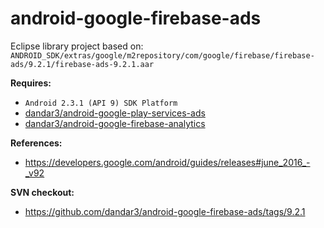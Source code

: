 # android-google-firebase-ads

Eclipse library project based on:<br/>
`ANDROID_SDK/extras/google/m2repository/com/google/firebase/firebase-ads/9.2.1/firebase-ads-9.2.1.aar`

**Requires:**
- `Android 2.3.1 (API 9) SDK Platform`
- [dandar3/android-google-play-services-ads](https://github.com/dandar3/android-google-play-services-ads)
- [dandar3/android-google-firebase-analytics](https://github.com/dandar3/android-google-firebase-analytics)

**References:**
- https://developers.google.com/android/guides/releases#june_2016_-_v92

**SVN checkout:**
- https://github.com/dandar3/android-google-firebase-ads/tags/9.2.1

